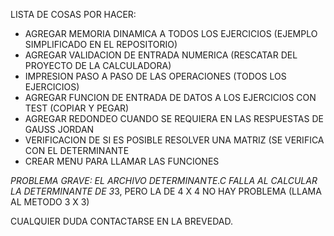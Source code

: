 LISTA DE COSAS POR HACER:

* AGREGAR MEMORIA DINAMICA A TODOS LOS EJERCICIOS (EJEMPLO SIMPLIFICADO EN EL REPOSITORIO)
* AGREGAR VALIDACION DE ENTRADA NUMERICA (RESCATAR DEL PROYECTO DE LA CALCULADORA)
* IMPRESION PASO A PASO DE LAS OPERACIONES (TODOS LOS EJERCICIOS)
* AGREGAR FUNCION DE ENTRADA DE DATOS A LOS EJERCICIOS CON TEST (COPIAR Y PEGAR)
* AGREGAR REDONDEO CUANDO SE REQUIERA EN LAS RESPUESTAS DE GAUSS JORDAN
* VERIFICACION DE SI ES POSIBLE RESOLVER UNA MATRIZ (SE VERIFICA CON EL DETERMINANTE
* CREAR MENU PARA LLAMAR LAS FUNCIONES

*PROBLEMA GRAVE: EL ARCHIVO DETERMINANTE.C FALLA AL CALCULAR LA DETERMINANTE DE 3*3, PERO LA DE 4 X 4 NO HAY PROBLEMA (LLAMA AL METODO 3 X 3)

CUALQUIER DUDA CONTACTARSE EN LA BREVEDAD.
